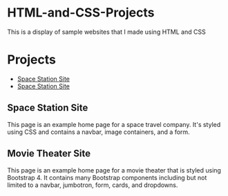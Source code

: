 # HTML-and-CSS-Projects

This is a display of sample websites that I made using HTML and CSS

# Projects
* <a href="https://htmlpreview.github.io/?https://github.com/Jassefa3/HTML-and-CSS-Projects/blob/main/index.html" target="_blank">Space Station Site</a>
* <a href="https://htmlpreview.github.io/?https://github.com/Jassefa3/HTML-and-CSS-Projects/blob/main/academy_cinemas.html" target="_blank">Space Station Site</a>


## Space Station Site
This page is an example home page for a space travel company. It's styled using CSS and contains a navbar, image containers, and a form.

## Movie Theater Site
This page is an example home page for a movie theater that is styled using Bootstrap 4. It contains many Bootstrap components including but not limited to a navbar, jumbotron, form, cards, and dropdowns.
